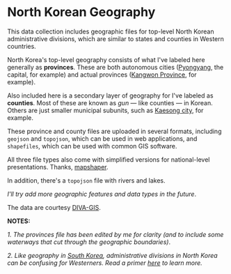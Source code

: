 # North Korean Geography

This data collection includes geographic files for top-level North Korean administrative divisions, which are similar to states and counties in Western countries. 

North Korea's top-level geography consists of what I've labeled here generally as **provinces**. These are both autonomous cities ([Pyongyang](https://en.wikipedia.org/wiki/Pyongyang), the capital, for example) and actual provinces ([Kangwon Province](https://en.wikipedia.org/wiki/Gangwon_Province,_South_Korea), for example). 

Also included here is a secondary layer of geography for I've labeled as **counties**. Most of these are known as *gun* — like counties — in Korean. Others are just smaller municipal subunits, such as [Kaesong city](https://en.wikipedia.org/wiki/Kaesong), for example. 

These province and county files are uploaded in several formats, including ```geojson``` and ```topojson```, which can be used in web applications, and ```shapefiles```, which can be used with common GIS software. 

All three file types also come with simplified versions for national-level presentations. Thanks, [mapshaper](http://mapshaper.org/).  

In addition, there's a ```topojson``` file with rivers and lakes. 

*I'll try add more geographic features and data types in the future*. 

The data are courtesy [DIVA-GIS](http://www.diva-gis.org/datadown). 

**NOTES:** 

*1. The provinces file has been edited by me for clarity (and to include some waterways that cut through the geographic boundaries)*.

*2. Like geography in [South Korea](https://en.wikipedia.org/wiki/Administrative_divisions_of_South_Korea), administrative divisions in North Korea can be confusing for Westerners. Read a primer [here](https://en.wikipedia.org/wiki/Administrative_divisions_of_North_Korea) to learn more.*